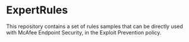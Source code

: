 # ExpertRules
This repository contains a set of rules samples that can be directly used with McAfee Endpoint Security, in the Exploit Prevention policy.
